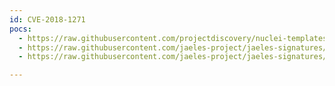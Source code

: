 ```yaml
---
id: CVE-2018-1271
pocs:
  - https://raw.githubusercontent.com/projectdiscovery/nuclei-templates/master/cves/2018/CVE-2018-1271.yaml
  - https://raw.githubusercontent.com/jaeles-project/jaeles-signatures/master/cves/spring-lfi.yaml
  - https://raw.githubusercontent.com/jaeles-project/jaeles-signatures/master/cves/spring-mvc-path-traversal-cve-2018-1271.yaml

---
```

